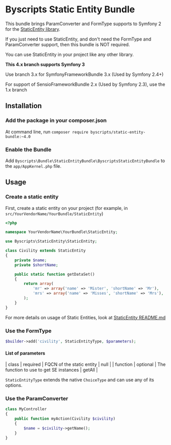 # Byscripts Static Entity Bundle

This bundle brings ParamConverter and FormType supports to Symfony 2 for the [StaticEntity library](https://github.com/ByScripts/ByscriptsStaticEntity).

If you just need to use StaticEntity, and don't need the FormType and ParamConverter support, then this bundle is NOT required.

You can use StaticEntity in your project like any other library.

**This 4.x branch supports Symfony 3**

Use branch 3.x for SymfonyFrameworkBundle 3.x (Used by Symfony 2.4+)

For support of SensioFrameworkBundle 2.x (Used by Symfony 2.3), use the 1.x branch

## Installation

### Add the package in your composer.json

At command line, run `composer require byscripts/static-entity-bundle:~4.0`

### Enable the Bundle

Add `Byscripts\Bundle\StaticEntityBundle\ByscriptsStaticEntityBundle` to the `app/AppKernel.php` file.

## Usage

### Create a static entity

First, create a static entity on your project (for example, in `src/YourVendorName/YourBundle/StaticEntity`)

```php
<?php

namespace YourVendorName\YourBundle\StaticEntity;

use Byscripts\StaticEntity\StaticEntity;

class Civility extends StaticEntity
{
    private $name;
    private $shortName;

    public static function getDataSet()
    {
        return array(
            'mr' => array('name' => 'Mister', 'shortName' => 'Mr'),
            'mrs' => array('name' => 'Misses', 'shortName' => 'Mrs'),
        );
    }
}
```

For more details on usage of Static Entities, look at [StaticEntity README.md](https://github.com/ByScripts/ByscriptsStaticEntity/blob/master/README.md)

### Use the FormType

```php
$builder->add('civility', StaticEntityType, $parameters);
```

#### List of parameters

| class    | required | FQCN of the static entity                       | null      |
| function | optional | The function to use to get SE instances         | getAll    |

`StaticEntityType` extends the native `ChoiceType` and can use any of its options.

### Use the ParamConverter

```php
class MyController
{
    public function myAction(Civility $civility)
    {
        $name = $civility->getName();
    }
}
```
